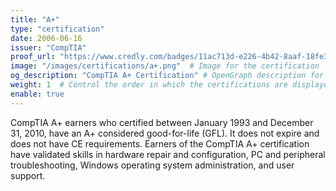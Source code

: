 ```yaml
---
title: "A+"
type: "certification"
date: 2006-06-16
issuer: "CompTIA"
proof_url: "https://www.credly.com/badges/11ac713d-e226-4b42-8aaf-18fe382fabd1/public_url"
image: "/images/certifications/a+.png"  # Image for the certification
og_description: "CompTIA A+ Certification" # OpenGraph description for this page
weight: 1  # Control the order in which the certifications are displayed
enable: true
---
```

CompTIA A+ earners who certified between January 1993 and December 31, 2010, have an A+
considered good-for-life (GFL). It does not expire and does not have CE requirements. Earners
of the CompTIA A+ certification have validated skills in hardware repair and configuration, PC
and peripheral troubleshooting, Windows operating system administration, and user support.
